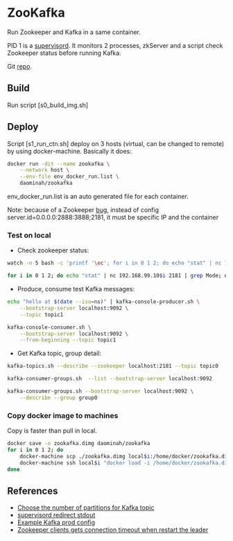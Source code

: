 # ZooKafka

Run Zookeeper and Kafka in a same container.

PID 1 is a [supervisord](https://packages.debian.org/buster/supervisor).
It monitors 2 processes, zkServer and a script check Zookeeper status
before running Kafka.

Git [repo](https://github.com/daominah/zookafka.git).

## Build

Run script [s0_build_img.sh]

## Deploy

Script [s1_run_ctn.sh] deploy on 3 hosts (virtual, can be changed
to remote) by using docker-machine. Basically it does:

````bash
docker run -dit --name zookafka \
    --network host \
    --env-file env_docker_run.list \
    daominah/zookafka
````

env_docker_run.list is an auto generated file for each container.

Note: because of a Zookeeper [bug](), instead of config
server.id=0.0.0.0:2888:3888;2181, it must be specific IP and the
container 

### Test on local

* Check zookeeper status:

````bash
watch -n 5 bash -c 'printf '\ec'; for i in 0 1 2; do echo "stat" | nc 192.168.99.10$i 2181; done'

for i in 0 1 2; do echo "stat" | nc 192.168.99.10$i 2181 | grep Mode; done
````

* Produce, consume test Kafka messages:

````bash
echo "hello at $(date --iso=ns)" | kafka-console-producer.sh \
    --bootstrap-server localhost:9092 \
    --topic topic1

kafka-console-consumer.sh \
    --bootstrap-server localhost:9092 \
    --from-beginning --topic topic1
````

* Get Kafka topic, group detail:

````bash
kafka-topics.sh --describe --zookeeper localhost:2181 --topic topic0

kafka-consumer-groups.sh  --list --bootstrap-server localhost:9092

kafka-consumer-groups.sh --bootstrap-server localhost:9092 \
    --describe --group group0
```` 

### Copy docker image to machines

Copy is faster than pull in local.

````bash
docker save -o zookafka.dimg daominah/zookafka
for i in 0 1 2; do
    docker-machine scp ./zookafka.dimg local$i:/home/docker/zookafka.dimg
    docker-machine ssh local$i "docker load -i /home/docker/zookafka.dimg"
done
````

## References

* [Choose the number of partitions for Kafka topic](
https://www.confluent.io/blog/how-choose-number-topics-partitions-kafka-cluster/)
* [supervisord redirect stdout](https://stackoverflow.com/a/26897648/4097963)
* [Example Kafka prod config](
https://kafka.apache.org/documentation/#prodconfig)
* [Zookeeper clients gets connection timeout when restart the leader](
https://issues.apache.org/jira/browse/ZOOKEEPER-3828?page=com.atlassian.jira.plugin.system.issuetabpanels%3Aall-tabpanel)
